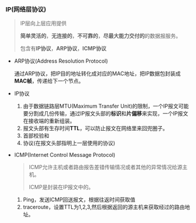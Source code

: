 ### IP(网络层协议)

> IP层向上层应用提供
>
> **简单灵活的**，**无连接的**，**不可靠的**，**尽最大能力交付的**的数据报服务。
>
> 包含有**IP协议**，**ARP协议**，**ICMP协议**





- ARP协议(Address Resolution Protocol)

  通过ARP协议，把IP目的地址转化成对应的MAC地址，把IP数据包封装成**MAC帧**，传递给下一个节点。

- IP协议
  1. 由于数据链路层MTU(Maximum Transfer Unit)的限制，一个IP报文可能要分割成几份传输，通过IP报文头部的**标识**和**片偏移**来实现，一个IP报文在接收端的重新组装。
  2. 报文头部有生存时间**TTL**，可以防止报文在网络里来回兜圈子。
  3. 首部校验和
  4. 协议(在报文头部指明上一层使用的协议)


- ICMP(Internet Control Message Protocol)

  > ICMP允许主机或者路由报告差错传输情况或者其他的异常情况给源主机。
  >
  > ICMP是封装在IP报文中的。

  1. Ping，发送ICMP回送报文，根据往返时间获取值
  2. traceroute，设置TTL为1,2,3,然后根据返回的源主机来获取经过的路由地址。